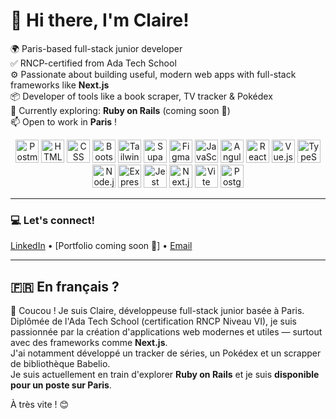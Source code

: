 # 👋 Hi there, I'm Claire!

🌍 Paris-based full-stack junior developer  
✅ RNCP-certified from Ada Tech School   
⚙️ Passionate about building useful, modern web apps with full-stack frameworks like **Next.js**  
📦 Developer of tools like a book scraper, TV tracker & Pokédex  
🔧 Currently exploring: **Ruby on Rails** (coming soon 👀)  
📫 Open to work in **Paris** !

<div align="center">
	<img width="37" src="https://raw.githubusercontent.com/marwin1991/profile-technology-icons/refs/heads/main/icons/postman.png" alt="Postman" title="Postman"/>
	<img width="37" src="https://raw.githubusercontent.com/marwin1991/profile-technology-icons/refs/heads/main/icons/html.png" alt="HTML" title="HTML"/>
	<img width="37" src="https://raw.githubusercontent.com/marwin1991/profile-technology-icons/refs/heads/main/icons/css.png" alt="CSS" title="CSS"/>
	<img width="37" src="https://raw.githubusercontent.com/marwin1991/profile-technology-icons/refs/heads/main/icons/bootstrap.png" alt="Bootstrap" title="Bootstrap"/>
	<img width="37" src="https://raw.githubusercontent.com/marwin1991/profile-technology-icons/refs/heads/main/icons/tailwind_css.png" alt="Tailwind CSS" title="Tailwind CSS"/>
	<img width="37" src="https://raw.githubusercontent.com/marwin1991/profile-technology-icons/refs/heads/main/icons/supabase.png" alt="Supabase" title="Supabase"/>
	<img width="37" src="https://raw.githubusercontent.com/marwin1991/profile-technology-icons/refs/heads/main/icons/figma.png" alt="Figma" title="Figma"/>
	<img width="37" src="https://raw.githubusercontent.com/marwin1991/profile-technology-icons/refs/heads/main/icons/javascript.png" alt="JavaScript" title="JavaScript"/>
	<img width="37" src="https://raw.githubusercontent.com/marwin1991/profile-technology-icons/refs/heads/main/icons/angular.png" alt="Angular" title="Angular"/>
	<img width="37" src="https://raw.githubusercontent.com/marwin1991/profile-technology-icons/refs/heads/main/icons/react.png" alt="React" title="React"/>
	<img width="37" src="https://raw.githubusercontent.com/marwin1991/profile-technology-icons/refs/heads/main/icons/vue_js.png" alt="Vue.js" title="Vue.js"/>
	<img width="37" src="https://raw.githubusercontent.com/marwin1991/profile-technology-icons/refs/heads/main/icons/typescript.png" alt="TypeScript" title="TypeScript"/>
	<img width="37" src="https://raw.githubusercontent.com/marwin1991/profile-technology-icons/refs/heads/main/icons/node_js.png" alt="Node.js" title="Node.js"/>
	<img width="37" src="https://raw.githubusercontent.com/marwin1991/profile-technology-icons/refs/heads/main/icons/express.png" alt="Express" title="Express"/>
	<img width="37" src="https://raw.githubusercontent.com/marwin1991/profile-technology-icons/refs/heads/main/icons/jest.png" alt="Jest" title="Jest"/>
	<img width="37" src="https://raw.githubusercontent.com/marwin1991/profile-technology-icons/refs/heads/main/icons/next_js.png" alt="Next.js" title="Next.js"/>
	<img width="37" src="https://raw.githubusercontent.com/marwin1991/profile-technology-icons/refs/heads/main/icons/vite.png" alt="Vite" title="Vite"/>
	<img width="37" src="https://raw.githubusercontent.com/marwin1991/profile-technology-icons/refs/heads/main/icons/postgresql.png" alt="PostgreSQL" title="PostgreSQL"/>
</div>


---

### 💻 Let's connect!  
[LinkedIn](https://www.linkedin.com/in/claire-sztejnberg) • [Portfolio coming soon 🚧] • [Email](mailto:claireszt@gmail.com)  

---

## 🇫🇷 En français ?

👋 Coucou ! Je suis Claire, développeuse full-stack junior basée à Paris.  
Diplômée de l'Ada Tech School (certification RNCP Niveau VI), je suis passionnée par la création d'applications web modernes et utiles — surtout avec des frameworks comme **Next.js**.  
J'ai notamment développé un tracker de séries, un Pokédex et un scrapper de bibliothèque Babelio.  
Je suis actuellement en train d'explorer **Ruby on Rails** et je suis **disponible pour un poste sur Paris**.

À très vite ! 😊
